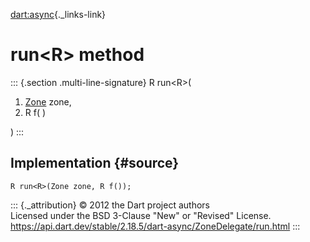 [dart:async](../../dart-async/dart-async-library){._links-link}

run\<R\> method
===============

::: {.section .multi-line-signature}
R run\<R\>(

1.  [Zone](../zone-class) zone,
2.  R f( )

)
:::

Implementation {#source}
--------------

``` {.language-dart data-language="dart"}
R run<R>(Zone zone, R f());
```

::: {._attribution}
© 2012 the Dart project authors\
Licensed under the BSD 3-Clause \"New\" or \"Revised\" License.\
<https://api.dart.dev/stable/2.18.5/dart-async/ZoneDelegate/run.html>
:::
